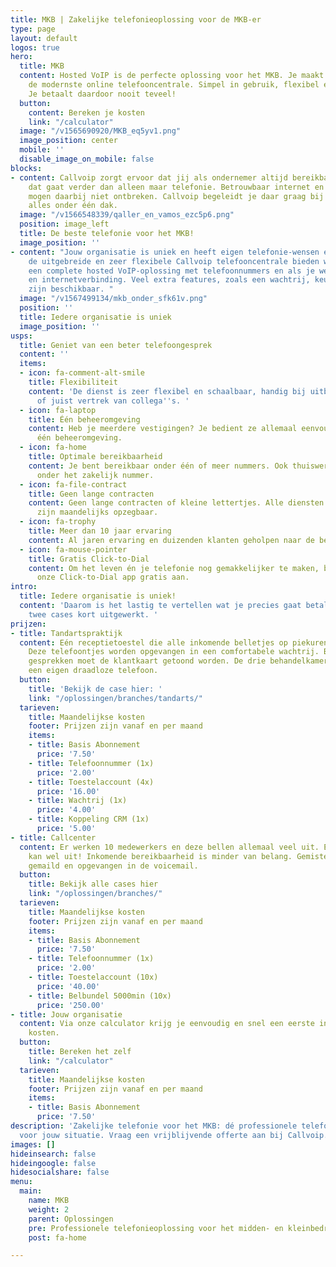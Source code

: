 ```yaml
---
title: MKB | Zakelijke telefonieoplossing voor de MKB-er
type: page
layout: default
logos: true
hero:
  title: MKB
  content: Hosted VoIP is de perfecte oplossing voor het MKB. Je maakt gebruik van
    de modernste online telefooncentrale. Simpel in gebruik, flexibel en schaalbaar.
    Je betaalt daardoor nooit teveel!
  button:
    content: Bereken je kosten
    link: "/calculator"
  image: "/v1565690920/MKB_eq5yv1.png"
  image_position: center
  mobile: ''
  disable_image_on_mobile: false
blocks:
- content: Callvoip zorgt ervoor dat jij als ondernemer altijd bereikbaar bent en
    dat gaat verder dan alleen maar telefonie. Betrouwbaar internet en goede apparatuur
    mogen daarbij niet ontbreken. Callvoip begeleidt je daar graag bij en zo heb je
    alles onder één dak.
  image: "/v1566548339/qaller_en_vamos_ezc5p6.png"
  position: image_left
  title: De beste telefonie voor het MKB!
  image_position: ''
- content: "Jouw organisatie is uniek en heeft eigen telefonie-wensen en -eisen.\nDankzij
    de uitgebreide en zeer flexibele Callvoip telefooncentrale bieden wij wat je zoekt:
    een complete hosted VoIP-oplossing met telefoonnummers en als je wenst hardware
    en internetverbinding. Veel extra features, zoals een wachtrij, keuzemenu of gespreksopname,
    zijn beschikbaar. "
  image: "/v1567499134/mkb_onder_sfk61v.png"
  position: ''
  title: Iedere organisatie is uniek
  image_position: ''
usps:
  title: Geniet van een beter telefoongesprek
  content: ''
  items:
  - icon: fa-comment-alt-smile
    title: Flexibiliteit
    content: 'De dienst is zeer flexibel en schaalbaar, handig bij uitbreiding van
      of juist vertrek van collega''s. '
  - icon: fa-laptop
    title: Één beheeromgeving
    content: Heb je meerdere vestigingen? Je bedient ze allemaal eenvoudig vanuit
      één beheeromgeving.
  - icon: fa-home
    title: Optimale bereikbaarheid
    content: Je bent bereikbaar onder één of meer nummers. Ook thuiswerkers zijn bereikbaar
      onder het zakelijk nummer.
  - icon: fa-file-contract
    title: Geen lange contracten
    content: Geen lange contracten of kleine lettertjes. Alle diensten van Callvoip
      zijn maandelijks opzegbaar.
  - icon: fa-trophy
    title: Meer dan 10 jaar ervaring
    content: Al jaren ervaring en duizenden klanten geholpen naar de beste telefonieoplossing.
  - icon: fa-mouse-pointer
    title: Gratis Click-to-Dial
    content: Om het leven én je telefonie nog gemakkelijker te maken, bieden wij je
      onze Click-to-Dial app gratis aan.
intro:
  title: Iedere organisatie is uniek!
  content: 'Daarom is het lastig te vertellen wat je precies gaat betalen. Hieronder
    twee cases kort uitgewerkt. '
prijzen:
- title: Tandartspraktijk
  content: Eén receptietoestel die alle inkomende belletjes op piekuren niet aan.
    Deze telefoontjes worden opgevangen in een comfortabele wachtrij. Bij aangenomen
    gesprekken moet de klantkaart getoond worden. De drie behandelkamers hebben elk
    een eigen draadloze telefoon.
  button:
    title: 'Bekijk de case hier: '
    link: "/oplossingen/branches/tandarts/"
  tarieven:
    title: Maandelijkse kosten
    footer: Prijzen zijn vanaf en per maand
    items:
    - title: Basis Abonnement
      price: '7.50'
    - title: Telefoonnummer (1x)
      price: '2.00'
    - title: Toestelaccount (4x)
      price: '16.00'
    - title: Wachtrij (1x)
      price: '4.00'
    - title: Koppeling CRM (1x)
      price: '5.00'
- title: Callcenter
  content: Er werken 10 medewerkers en deze bellen allemaal veel uit. Een belbundel
    kan wel uit! Inkomende bereikbaarheid is minder van belang. Gemiste oproepen worden
    gemaild en opgevangen in de voicemail.
  button:
    title: Bekijk alle cases hier
    link: "/oplossingen/branches/"
  tarieven:
    title: Maandelijkse kosten
    footer: Prijzen zijn vanaf en per maand
    items:
    - title: Basis Abonnement
      price: '7.50'
    - title: Telefoonnummer (1x)
      price: '2.00'
    - title: Toestelaccount (10x)
      price: '40.00'
    - title: Belbundel 5000min (10x)
      price: '250.00'
- title: Jouw organisatie
  content: Via onze calculator krijg je eenvoudig en snel een eerste indruk van de
    kosten.
  button:
    title: Bereken het zelf
    link: "/calculator"
  tarieven:
    title: Maandelijkse kosten
    footer: Prijzen zijn vanaf en per maand
    items:
    - title: Basis Abonnement
      price: '7.50'
description: 'Zakelijke telefonie voor het MKB: dé professionele telefonie-oplossing
  voor jouw situatie. Vraag een vrijblijvende offerte aan bij Callvoip. '
images: []
hideinsearch: false
hideingoogle: false
hidesocialshare: false
menu:
  main:
    name: MKB
    weight: 2
    parent: Oplossingen
    pre: Professionele telefonieoplossing voor het midden- en kleinbedrijf
    post: fa-home

---
```

